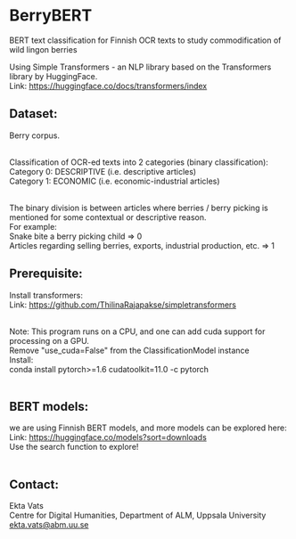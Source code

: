 # BerryBERT
BERT text classification for Finnish OCR texts to study commodification of wild lingon berries

Using Simple Transformers - an NLP library based on the Transformers library by HuggingFace. <br>
Link: https://huggingface.co/docs/transformers/index

## Dataset: <br>
Berry corpus. <br> <br>

Classification of OCR-ed texts into 2 categories (binary classification): <br>
Category 0: DESCRIPTIVE (i.e. descriptive articles) <br>
Category 1: ECONOMIC (i.e. economic-industrial articles) <br> <br>

The binary division is between articles where berries / berry picking is mentioned for some contextual or descriptive reason. <br>
For example: <br> 
Snake bite a berry picking child => 0 <br>
Articles regarding selling berries, exports, industrial production, etc. => 1

## Prerequisite: <br> 
Install transformers: <br> 
Link: https://github.com/ThilinaRajapakse/simpletransformers <br> <br>

Note: This program runs on a CPU, and one can add cuda support for processing on a GPU. <br>
Remove "use_cuda=False" from the ClassificationModel instance <br>
Install: <br>
conda install pytorch>=1.6 cudatoolkit=11.0 -c pytorch <br> <br>

## BERT models: <br> 
we are using Finnish BERT models, and more models can be explored here: <br>
Link: https://huggingface.co/models?sort=downloads <br>
Use the search function to explore! <br> <br>

## Contact: <br>
Ekta Vats <br>
Centre for Digital Humanities, Department of ALM, Uppsala University <br>
ekta.vats@abm.uu.se

